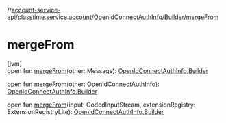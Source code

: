 //[account-service-api](../../../../index.md)/[classtime.service.account](../../index.md)/[OpenIdConnectAuthInfo](../index.md)/[Builder](index.md)/[mergeFrom](merge-from.md)

# mergeFrom

[jvm]\
open fun [mergeFrom](merge-from.md)(other: Message): [OpenIdConnectAuthInfo.Builder](index.md)

open fun [mergeFrom](merge-from.md)(other: [OpenIdConnectAuthInfo](../index.md)): [OpenIdConnectAuthInfo.Builder](index.md)

open fun [mergeFrom](merge-from.md)(input: CodedInputStream, extensionRegistry: ExtensionRegistryLite): [OpenIdConnectAuthInfo.Builder](index.md)
